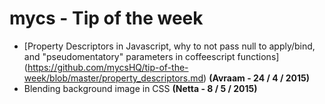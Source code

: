 # mycs - Tip of the week

* [Property Descriptors in Javascript, why to not pass null to apply/bind, and "pseudomentatory" parameters in coffeescript functions] (https://github.com/mycsHQ/tip-of-the-week/blob/master/property_descriptors.md) **(Avraam - 24 / 4 / 2015)**
* Blending background image in CSS **(Netta - 8 / 5 / 2015)**
